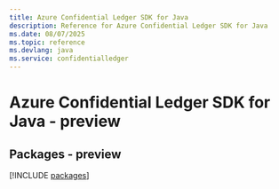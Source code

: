```yaml
---
title: Azure Confidential Ledger SDK for Java
description: Reference for Azure Confidential Ledger SDK for Java
ms.date: 08/07/2025
ms.topic: reference
ms.devlang: java
ms.service: confidentialledger
---
```

# Azure Confidential Ledger SDK for Java - preview
## Packages - preview
[!INCLUDE [packages](confidential-ledger-index.md)]